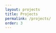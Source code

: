 ```yaml
---
layout: projects
title: Projects
permalink: /projects/
order: 3
---
```


<!-- <p class="sponsors">
KIXLAB's research is made possible by generous financial support from KAIST, the National Research Foundation of Korea&nbsp;(NRF), the Institute for Information and Communications Technology Promotion&nbsp;(IITP), LG Electronics, and Samsung Electronics.
</p> -->
